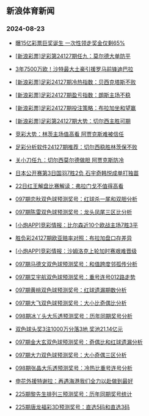 ## 新浪体育新闻 
### 2024-08-23

+ [曝15亿彩票巨奖诞生 一次性领走奖金仅剩65%](https://sports.sina.com.cn/l/2024-08-22/doc-incknhzk1958370.shtml)

+ [[新浪彩票]足彩第24127期任九：莫尔德大单防平](https://sports.sina.com.cn/l/2024-08-22/doc-incknhzs3962875.shtml)

+ [3年7500万欧！沙特最大土豪引援罗马前锋迪巴拉](https://sports.sina.com.cn/g/seriea/2024-08-22/doc-inckntrq0589212.shtml)

+ [[新浪彩票]足彩24127期冷热指数：贝西克塔斯不败](https://sports.sina.com.cn/l/2024-08-22/doc-incknhzk1964779.shtml)

+ [[新浪彩票]足彩24127期盈亏指数：朗斯主场不稳](https://sports.sina.com.cn/l/2024-08-22/doc-incknhzm8729056.shtml)

+ [[新浪彩票]足彩24127期投注策略：布拉加坐和望赢](https://sports.sina.com.cn/l/2024-08-22/doc-incknhzm8729467.shtml)

+ [[新浪彩票]足彩第24127期大势：切尔西主胜可期](https://sports.sina.com.cn/l/2024-08-22/doc-incknhzu0739408.shtml)

+ [竞彩大势：林茨主场值高看 阿贾克斯难被信任](https://sports.sina.com.cn/l/2024-08-22/doc-incknhzm8731072.shtml)

+ [足彩分析软件24127期推荐：切尔西稳胜林茨保不败](https://sports.sina.com.cn/l/2024-08-22/doc-incknhzm8730408.shtml)

+ [关小刀任九：切尔西莫尔德做胆 阿贾克斯防冷](https://sports.sina.com.cn/l/2024-08-22/doc-inckpkpk2210153.shtml)

+ [日本公开赛第3日国羽7胜2负 石宇奇韩悦成单打独苗](https://sports.sina.com.cn/others/badmin/2024-08-22/doc-inckpkph0323296.shtml)

+ [22日红王解盘比赛解读：弗拉门戈不值得高看](https://sports.sina.com.cn/l/2024-08-22/doc-inckpefk0435865.shtml)

+ [097期恋秋双色球预测奖号：红球杀一尾和双胆分析](https://sports.sina.com.cn/l/2024-08-22/doc-inckntre1796246.shtml)

+ [097期陈雷双色球预测奖号：龙头凤尾三区比分析](https://sports.sina.com.cn/l/2024-08-22/doc-inckntre1790997.shtml)

+ [[小炮APP]竞彩情报：比尔森近10个欧战主场7胜3平](https://sports.sina.com.cn/l/2024-08-22/doc-incknpiq3894221.shtml)

+ [胜负彩24127期欧亚赔率对照：布拉加盘口存差异](https://sports.sina.com.cn/l/2024-08-22/doc-incknpih1882570.shtml)

+ [[小炮APP]竞彩情报：沙姆洛克上轮加时赛艰难晋级](https://sports.sina.com.cn/l/2024-08-22/doc-incknpis0672279.shtml)

+ [097期马德文双色球预测奖号：和值跨度邻孤传分析](https://sports.sina.com.cn/l/2024-08-22/doc-inckntrq0585209.shtml)

+ [097期艾宇航双色球预测奖号：重号连号012路走势](https://sports.sina.com.cn/l/2024-08-22/doc-inckntre1791625.shtml)

+ [097期黄桃双色球预测奖号：红球遗漏期数分析](https://sports.sina.com.cn/l/2024-08-22/doc-inckntrf8560360.shtml)

+ [097期大飞双色球预测奖号：大小比奇偶比分析](https://sports.sina.com.cn/l/2024-08-22/doc-inckntrn3797459.shtml)

+ [098期冰丫头大乐透预测奖号：历年同期奖号分析](https://sports.sina.com.cn/l/2024-08-22/doc-incknxxn0497809.shtml)

+ [双色球头奖3注1000万分落3地 奖池21.14亿元](https://sports.sina.com.cn/l/2024-08-22/doc-inckpqva3514513.shtml)

+ [097期金大玄双色球预测奖号：奇偶比和红球遗漏分析](https://sports.sina.com.cn/l/2024-08-22/doc-inckntre1795610.shtml)

+ [097期大力双色球预测奖号：大小奇偶三区分析](https://sports.sina.com.cn/l/2024-08-22/doc-inckntrq0574862.shtml)

+ [098期张晶大乐透预测奖号：冷热比重号连号分析](https://sports.sina.com.cn/l/2024-08-22/doc-incknxxk3720137.shtml)

+ [申花外援特谢拉：再遇海港我们全力以赴做到最好](https://sports.sina.com.cn/china/j/2024-08-22/doc-inckpvce2023309.shtml)

+ [225期黎先生排列三预测奖号：历年同期奖号统计](https://sports.sina.com.cn/l/2024-08-22/doc-inckpefn2296271.shtml)

+ [225期唐龙福彩3D预测奖号：直选5码和直选3码](https://sports.sina.com.cn/l/2024-08-22/doc-inckpefp9046323.shtml)

